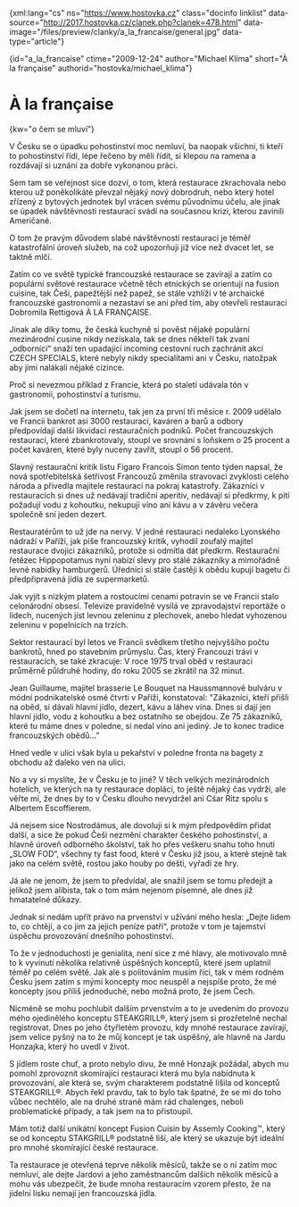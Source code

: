 
{xml:lang="cs" ns="https://www.hostovka.cz" class="docinfo linklist" data-source="http://2017.hostovka.cz/clanek.php?clanek=478.html" data-image="/files/preview/clanky/a\_la\_francaise/general.jpg" data-type="article"}

{id="a\_la\_francaise" ctime="2009-12-24" author="Michael Klíma" short="À la française" authorid="hostovka/michael_klima"}

# À la française

<!-- generated attribute kw by user_udpatekw.sh on 2019-04-16, do not edit -->

{kw="o čem se mluví"}

V Česku se o úpadku pohostinství moc nemluví, ba naopak všichni, ti kteří to pohostinství řídí, lépe řečeno by měli řídit, si klepou na ramena a rozdávají si uznání za dobře vykonanou práci.

Sem tam se veřejnost sice dozví, o tom, která restaurace zkrachovala nebo kterou už poněkolikáté převzal nějaký nový dobrodruh, nebo který hotel zřízený z bytových jednotek byl vrácen svému původnímu účelu, ale jinak se úpadek návštěvnosti restaurací svádí na současnou krizi, kterou zavinili Američané.

O tom že pravým důvodem slabé návštěvnosti restaurací je téměř katastrofální úroveň služeb, na což upozorňuji již více než dvacet let, se taktně mlčí.

Zatím co ve světě typické francouzské restaurace se zavírají a zatím co populární světové restaurace včetně těch etnických se orientují na fusion cuisine, tak Češi, papežtější než papež, se stále vzhlíží v té archaické francouzské gastronomii a nezastaví se ani před tím, aby otevřeli restauraci Dobromila Rettigová À LA FRANÇAISE.

Jinak ale díky tomu, že česká kuchyně si pověst nějaké populární mezinárodní cusine nikdy nezískala, tak se dnes někteří tak zvaní „odborníci“ snaží ten upadající incoming cestovní ruch zachránit akcí CZECH SPECIALS, které nebyly nikdy specialitami ani v Česku, natožpak aby jimi nalákali nějaké cizince.

Proč si nevezmou příklad z Francie, která po staletí udávala tón v gastronomii, pohostinství a turismu.

Jak jsem se dočetl na internetu, tak jen za první tři měsíce r. 2009 udělalo ve Francii bankrot asi 3000 restaurací, kaváren a barů a odbory předpovídají další likvidaci restauračních podniků. Počet francouzských restaurací, které zbankrotovaly, stoupl ve srovnání s loňskem o 25 procent a počet kaváren, které byly nuceny zavřít, stoupl o 56 procent.

Slavný restaurační kritik listu Figaro Francois Simon tento týden napsal, že nová spotřebitelská šetřivost Francouzů změnila stravovací zvyklosti celého národa a přivedla majitele restaurací na pokraj katastrofy. Zákazníci v restauracích si dnes už nedávají tradiční aperitiv, nedávají si předkrmy, k pití požadují vodu z kohoutku, nekupují víno ani kávu a v závěru večera společně sní jeden dezert.

Restauratérům to už jde na nervy. V jedné restauraci nedaleko Lyonského nádraží v Paříži, jak píše francouzský kritik, vyhodil zoufalý majitel restaurace dvojici zákazníků, protože si odmítla dát předkrm. Restaurační řetězec Hippopotamus nyní nabízí slevy pro stálé zákazníky a mimořádně levné nabídky hamburgerů. Úředníci si stále častěji k obědu kupují bagetu či předpřipravená jídla ze supermarketů.

Jak vyjít s nízkým platem a rostoucími cenami potravin se ve Francii stalo celonárodní obsesí. Televize pravidelně vysílá ve zpravodajství reportáže o lidech, nucených jíst levnou zeleninu z plechovek, anebo hledat vyhozenou zeleninu v popelnicích na trzích.

Sektor restaurací byl letos ve Francii svědkem třetího nejvyššího počtu bankrotů, hned po stavebním průmyslu. Čas, který Francouzi tráví v restauracích, se také zkracuje: V roce 1975 trval oběd v restauraci průměrně půldruhé hodiny, do roku 2005 se zkrátil na 32 minut.

Jean Guillaume, majitel brasserie Le Bouquet na Haussmannově bulváru v módní podnikatelské osmé čtvrti v Paříži, konstatoval: "Zákazníci, kteří přišli na oběd, si dávali hlavní jídlo, dezert, kávu a láhev vína. Dnes si dají jen hlavní jídlo, vodu z kohoutku a bez ostatního se obejdou. Ze 75 zákazníků, které tu máme dnes v poledne, si nedal víno ani jediný. Je to konec tradice francouzských obědů…”

Hned vedle v ulici však byla u pekařství v poledne fronta na bagety z obchodu až daleko ven na ulici.

No a vy si myslíte, že v Česku je to jiné? V těch velkých mezinárodních hotelích, ve kterých na ty restaurace doplácí, to ještě nějaký čas vydrží, ale věřte mi, že dnes by to v Česku dlouho nevydržel ani Cśar Ritz spolu s Albertem Escoffierem.

Já nejsem sice Nostrodámus, ale dovoluji si k mým předpovědím přidat další, a sice že pokud Češi nezmění charakter českého pohostinství, a hlavně úroveň odborného školství, tak ho přes veškeru snahu toho hnutí „SLOW FOD“, všechny ty fast food, které v Česku již jsou, a které stejně tak jako na celém světě, rostou jako houby po dešti, vyřadí ze hry.

Já ale ne jenom, že jsem to předvídal, ale snažil jsem se tomu předejít a jelikož jsem alibista, tak o tom mám nejenom písemné, ale dnes již hmatatelné důkazy.

Jednak si nedám upřít právo na prvenství v užívání mého hesla: „Dejte lidem to, co chtějí, a co jim za jejich peníze patří“, protože v tom je tajemství úspěchu provozování dnešního pohostinství.

To že v jednoduchosti je genialita, není sice z mé hlavy, ale motivovalo mně to k vyvinutí několika relativně úspěšných konceptů, které jsem uplatnil téměř po celém světě. Jak ale s politováním musím říci, tak v mém rodném Česku jsem zatím s mými koncepty moc neuspěl a nejspíše proto, že mé koncepty jsou příliš jednoduché, nebo možná proto, že jsem Čech.

Nicméně se mohu pochlubit dalším prvenstvím a to je uvedením do provozu mého ojedinělého konceptu STEAKGRILL®, který jsem si prozřetelně nechal registrovat. Dnes po jeho čtyřletém provozu, kdy mnohé restaurace zavírají, jsem velice pyšný na to že můj koncept je tak úspěšný, ale hlavně na Jardu Honzajka, který ho uvedl v život.

S jídlem roste chuť, a proto nebylo divu, že mně Honzajk požádal, abych mu pomohl zprovoznit skomírající restauraci která mu byla nabídnuta k provozování, ale která se, svým charakterem podstatně lišila od konceptů STEAKGRILL®. Abych řekl pravdu, tak to bylo tak špatné, že se mi do toho vůbec nechtělo, ale na druhé straně mám rád chalenges, neboli problematické případy, a tak jsem na to přistoupil.

Mám totiž další unikátní koncept Fusion Cuisin by Assemly Cooking™, který se od konceptu STAKGRILL® podstatně liší, ale který se ukazuje být ideální pro mnohé skomírající české restaurace.

Ta restaurace je otevřená teprve několik měsíců, takže se o ní zatím moc nemluví, ale dejte Jardovi a jeho zaměstnancům dalších několik měsíců a mohu vás ubezpečit, že bude mnoha restauracím vzorem přesto, že na jídelní lísku nemají jen francouzská jídla.

